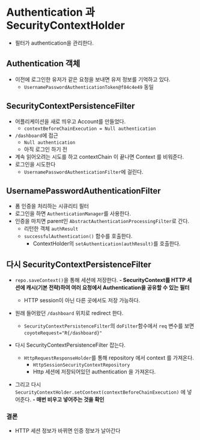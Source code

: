 # Authentication 과 SecurityContextHolder

- 필터가 authentication을 관리한다.

## Authentication 객체

- 이전에 로그인한 유저가 같은 요청을 보내면 유저 정보를 기억하고 있다.
  - `UsernamePasswordAuthenticationToken@f84c4e49` 동일

## SecurityContextPersistenceFilter

- 어플리케이션을 새로 띄우고 Account를 만들었다.
  - `contextBeforeChainExecution = Null authentication`
- `/dashboard`에 접근
  - `Null authentication`
  - 아직 로그인 하기 전
- 계속 읽어오려는 시도를 하고 contextChain 이 끝나면 Context 를 비워준다.
- 로그인을 시도한다
  - `UsernamePasswordAuthenticationFilter`에 걸린다.

## UsernamePasswordAuthenticationFilter

- 폼 인증을 처리하는 시큐리티 필터
- 로그인을 하면 `AuthenticationManager`를 사용한다.
- 인증을 마치면 parent인 `AbstractAuthenticationProcessingFilter`로 간다.
  - 리턴한 객체 `authResult`
  - `successfulAuthentication()` 함수를 호출한다.
    - ContextHolder의 `setAuthentication(authResult)`를 호출한다.

## 다시 SecurityContextPersistenceFilter

- `repo.saveContext()`을 통해 세션에 저장한다.
  **- SecurityContext를 HTTP 세션에 캐시(기본 전략)하여 여러 요청에서 Authentication을 공유할 수 있는 필터**
    - HTTP session이 아닌 다른 곳에서도 저장 가능하다.

- 원래 들어왔던 `/dashboard` 위치로 redirect 한다.
  - `SecurityContextPersistenceFilter`의 `doFilter`함수에서 `req` 변수를 보면 `coyoteRequest="R{/dashboard}"`
- 다시 SecurityContextPersistenceFilter 잡는다.
  - `HttpRequestResponseHolder`를 통해 repository 에서 context 를 가져온다.
    - `HttpSessionSecurityContextRepository`
    - Http 세션에 저장되어있던 authentication 을 가져온다.
- 그리고 다시 `SecurityContextHolder.setContext(contextBeforeChainExecution)` 에 넣어준다.
  **- 매번 비우고 넣어주는 것을 확인**

### 결론 
- HTTP 세션 정보가 바뀌면 인증 정보가 날아간다